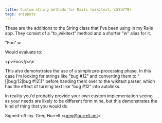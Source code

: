 ```yaml
---
title: Custom string methods for Rails (wikitext, c58b779)
tags: snippets
---
```


These are the additions to the String class that I've been using in my Rails app. They consist of a "to_wikitext" method and a shorter "w" alias for it.

"Foo".w

Would evaluate to:

&lt;p&gt;Foo&lt;/p&gt;\\n

This also demonstrates the use of a simple pre-processing phase. In this case I'm looking for strings like "bug \#12" and converting them to "\[\[bug/12|bug \#12\]\]" before handing them over to the wikitext parser, which has the effect of turning text like "bug \#12" into autolinks.

In reality you'd probably provide your own custom implementation seeing as your needs are likely to be different form mine, but this demonstrates the kind of thing that you would do.

Signed-off-by: Greg Hurrell &lt;greg@hurrell.net&gt;
